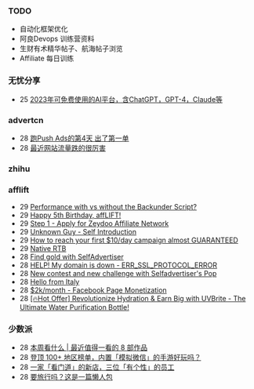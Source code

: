 ### TODO
-  自动化框架优化
-  阿良Devops 训练营资料
-  生财有术精华帖子、航海帖子浏览
-  Affiliate 每日训练

### 无忧分享
<!-- ruyo:START -->
-  25 [2023年可免费使用的AI平台，含ChatGPT，GPT-4，Claude等](https://51.ruyo.net/18350.html)<!-- ruyo:END -->

### advertcn
<!-- advertcn:START -->
-  28 [跑Push Ads的第4天 出了第一单](https://www.advertcn.com/forum.php?mod=viewthread&tid=110132)
-  28 [最近网站流量跌的很厉害](https://www.advertcn.com/forum.php?mod=viewthread&tid=110129)<!-- advertcn:END -->

### zhihu
<!-- zhihu:START -->
<!-- zhihu:END -->

### afflift
<!-- afflift:START -->
-  29 [Performance with vs without the Backunder Script?](https://afflift.com/f/threads/performance-with-vs-without-the-backunder-script.10843/)
-  29 [Happy 5th Birthday, affLIFT!](https://afflift.com/f/threads/happy-5th-birthday-afflift.10842/)
-  29 [Step 1 - Apply for Zeydoo Affiliate Network](https://afflift.com/f/threads/step-1-apply-for-zeydoo-affiliate-network.7472/)
-  29 [Unknown Guy - Self Introduction](https://afflift.com/f/threads/unknown-guy-self-introduction.10835/)
-  29 [How to reach your first $10/day campaign almost GUARANTEED](https://afflift.com/f/threads/how-to-reach-your-first-10-day-campaign-almost-guaranteed.7430/)
-  29 [Native RTB](https://afflift.com/f/threads/native-rtb.10841/)
-  28 [Find gold with SelfAdvertiser](https://afflift.com/f/threads/find-gold-with-selfadvertiser.10784/)
-  28 [HELP! My domain is down - ERR_SSL_PROTOCOL_ERROR](https://afflift.com/f/threads/help-my-domain-is-down-err_ssl_protocol_error.10840/)
-  28 [New contest and new challenge with Selfadvertiser&#39;s Pop](https://afflift.com/f/threads/new-contest-and-new-challenge-with-selfadvertisers-pop.10676/)
-  28 [Hello from Italy](https://afflift.com/f/threads/hello-from-italy.10838/)
-  28 [$2k/month - Facebook Page Monetization](https://afflift.com/f/threads/2k-month-facebook-page-monetization.10637/)
-  28 [[🔥Hot Offer] Revolutionize Hydration &amp; Earn Big with UVBrite - The Ultimate Water Purification Bottle!](https://afflift.com/f/threads/%F0%9F%94%A5hot-offer-revolutionize-hydration-earn-big-with-uvbrite-the-ultimate-water-purification-bottle.10807/)<!-- afflift:END -->

### 少数派
<!-- sspai:START -->
-  28 [本周看什么 | 最近值得一看的 8 部作品](https://sspai.com/post/79512)
-  28 [登顶 100+ 地区榜单，内置「模拟微信」的手游好玩吗？](https://sspai.com/post/79503)
-  28 [一家「看门道」的新店，三位「有个性」的员工](https://sspai.com/post/79505)
-  28 [要旅行吗？这是一篇懒人包](https://sspai.com/post/79502)<!-- sspai:END -->
